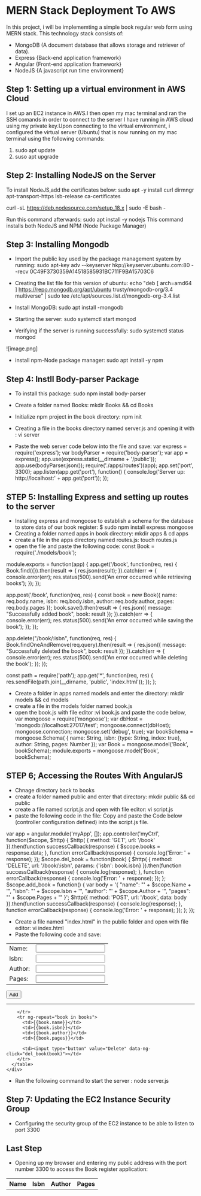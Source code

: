 # MERN Stack Deployment To AWS
In this project, i will be implememting a simple book regular web form using MERN stack.
This technology stack consists of:
* MongoDB (A document database that allows storage and retriever of data).
* Express {Back-end application framework}
* Angular {Front-end application framework}
* NodeJS {A javascript run time environment}

## Step 1: Setting up a virtual environment in AWS Cloud
I set up an EC2 instance in AWS.I then open my mac terminal and ran the SSH comands in order to connect to the server I have running in AWS cloud using my private key.Upon connecting to the virtual environment, i configured the virtual server (Ubuntu) that is now running on my mac terminal using the following commands:
1. sudo apt update
2. suso apt upgrade

## Step 2: Installing NodeJS on the Server
 To install NodeJS,add the certificates below:
 sudo apt -y install curl dirmngr apt-transport-https lsb-release ca-certificates

curl -sL https://deb.nodesource.com/setup_18.x | sudo -E bash - 

 Run this command afterwards: sudo apt install -y nodejs
  This command installs both NodeJS and NPM (Node Package Manager)

 ## Step 3: Installing Mongodb
 * Import the public key used by the package management syatem by running: sudo apt-key adv --keyserver hkp://keyserver.ubuntu.com:80 --recv 0C49F3730359A14518585931BC711F9BA15703C6
 * Creating the list file for this version of ubuntu: echo "deb [ arch=amd64 ] https://repo.mongodb.org/apt/ubuntu trusty/mongodb-org/3.4 multiverse" | sudo tee /etc/apt/sources.list.d/mongodb-org-3.4.list

 * Install MongoDB: sudo apt install -mongodb
 * Starting the server: sudo systemctl start mongod
 * Verifying if the server is running successfully: sudo systemctl status mongod

 ![image.png]

 * install npm-Node package manager: sudo apt install -y npm

 ## Step 4: Instll Body-parser Package
  * To install this package: sudo npm install body-parser

  * Create a folder named Books: mkdir Books && cd Books
  * Initialize npm project in the book directory: npm init
  * Creating a file in the books directory  named server.js and opening it with : vi server
  * Paste the web server code below into the file and save:
  var express = require('express');
var bodyParser = require('body-parser');
var app = express();
app.use(express.static(__dirname + '/public'));
app.use(bodyParser.json());
require('./apps/routes')(app);
app.set('port', 3300);
app.listen(app.get('port'), function() {
    console.log('Server up: http://localhost:' + app.get('port'));
});

## STEP 5: Installing Express and setting up routes to the server
* Installing express and mongoose to establish a schema for the database to store data of our book register: $ sudo npm install express mongoose
* Creating a folder named apps in book directory: mkdir apps & cd apps
* create a file in the apps directory named routes.js: touch routes.js
* open the file and paste the following code:
const Book = require('./models/book');

module.exports = function(app) {
  app.get('/book', function(req, res) {
    Book.find({}).then(result => {
      res.json(result);
    }).catch(err => {
      console.error(err);
      res.status(500).send('An error occurred while retrieving books');
    });
  });

  app.post('/book', function(req, res) {
    const book = new Book({
      name: req.body.name,
      isbn: req.body.isbn,
      author: req.body.author,
      pages: req.body.pages
    });
    book.save().then(result => {
      res.json({
        message: "Successfully added book",
        book: result
      });
    }).catch(err => {
      console.error(err);
      res.status(500).send('An error occurred while saving the book');
    });
  });

  app.delete("/book/:isbn", function(req, res) {
    Book.findOneAndRemove(req.query).then(result => {
      res.json({
        message: "Successfully deleted the book",
        book: result
      });
    }).catch(err => {
      console.error(err);
      res.status(500).send('An error occurred while deleting the book');
    });
  });

  const path = require('path');
  app.get('*', function(req, res) {
    res.sendFile(path.join(__dirname, 'public', 'index.html'));
  });
};
  * Create a folder in apps named models and enter the directory: mkdir models && cd models
  * create a file in the models folder named book.js
  * open the book.js with file editor :vi book.js and paste the code below,
  var mongoose = require('mongoose');
var dbHost = 'mongodb://localhost:27017/test';
mongoose.connect(dbHost);
mongoose.connection;
mongoose.set('debug', true);
var bookSchema = mongoose.Schema( {
  name: String,
  isbn: {type: String, index: true},
  author: String,
  pages: Number
});
var Book = mongoose.model('Book', bookSchema);
module.exports = mongoose.model('Book', bookSchema);

## STEP 6; Accessing the Routes With AngularJS
* Chnage directory back to books 
* create a folder named public and enter that directory: mkdir public && cd public
* create a file named script.js and open with file editor: vi script.js
* paste the following code in the file:
Copy and paste the Code below (controller configuration defined) into the script.js file.

var app = angular.module('myApp', []);
app.controller('myCtrl', function($scope, $http) {
  $http( {
    method: 'GET',
    url: '/book'
  }).then(function successCallback(response) {
    $scope.books = response.data;
  }, function errorCallback(response) {
    console.log('Error: ' + response);
  });
  $scope.del_book = function(book) {
    $http( {
      method: 'DELETE',
      url: '/book/:isbn',
      params: {'isbn': book.isbn}
    }).then(function successCallback(response) {
      console.log(response);
    }, function errorCallback(response) {
      console.log('Error: ' + response);
    });
  };
  $scope.add_book = function() {
    var body = '{ "name": "' + $scope.Name + 
    '", "isbn": "' + $scope.Isbn +
    '", "author": "' + $scope.Author + 
    '", "pages": "' + $scope.Pages + '" }';
    $http({
      method: 'POST',
      url: '/book',
      data: body
    }).then(function successCallback(response) {
      console.log(response);
    }, function errorCallback(response) {
      console.log('Error: ' + response);
    });
  };
});
 * Create a file named "index.html" in the public folder and open with file editor: vi index.html
 * Paste the following code and save: 
 <!doctype html>
<html ng-app="myApp" ng-controller="myCtrl">
  <head>
    <script src="https://ajax.googleapis.com/ajax/libs/angularjs/1.6.4/angular.min.js"></script>
    <script src="script.js"></script>
  </head>
  <body>
    <div>
      <table>
        <tr>
          <td>Name:</td>
          <td><input type="text" ng-model="Name"></td>
        </tr>
        <tr>
          <td>Isbn:</td>
          <td><input type="text" ng-model="Isbn"></td>
        </tr>
        <tr>
          <td>Author:</td>
          <td><input type="text" ng-model="Author"></td>
        </tr>
        <tr>
          <td>Pages:</td>
          <td><input type="number" ng-model="Pages"></td>
        </tr>
      </table>
      <button ng-click="add_book()">Add</button>
    </div>
    <hr>
    <div>
      <table>
        <tr>
          <th>Name</th>
          <th>Isbn</th>
          <th>Author</th>
          <th>Pages</th>

        </tr>
        <tr ng-repeat="book in books">
          <td>{{book.name}}</td>
          <td>{{book.isbn}}</td>
          <td>{{book.author}}</td>
          <td>{{book.pages}}</td>

          <td><input type="button" value="Delete" data-ng-click="del_book(book)"></td>
        </tr>
      </table>
    </div>
  </body>
</html>

* Run the following command to start the server : node server.js

## Step 7: Updating the EC2 Instance Security Group
 * Configuring the security group of the EC2 instance to be able to listen to port 3300

## Last Step
* Opening up my browser and entering my public address with the port number 3300 to access the Book register application:

